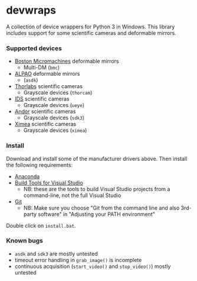 # devwraps

A collection of device wrappers for Python 3 in Windows. This library includes
support for some scientific cameras and deformable mirrors.

### Supported devices
* [Boston Micromachines](http://www.bostonmicromachines.com/) deformable mirrors
  - Multi-DM (`bmc`)
* [ALPAO](https://www.alpao.com/) deformable mirrors
  - (`asdk`)
* [Thorlabs](https://www.thorlabs.com/software_pages/ViewSoftwarePage.cfm?Code=ThorCam) scientific cameras
  - Grayscale devices (`thorcam`)
* [IDS](https://en.ids-imaging.com/) scientific cameras
  - Grayscale devices (`ueye`)
* [Andor](http://www.andor.com/scientific-software/software-development-kit) scientific cameras
  - Grayscale devices (`sdk3`)
* [Ximea](https://www.ximea.com/) scientific cameras
  - Grayscale devices (`ximea`)

### Install
Download and install some of the manufacturer drivers above. Then install the
following requirements:
* [Anaconda](https://www.anaconda.com/download)
* [Build Tools for Visual Studio](https://www.visualstudio.com/downloads/#build-tools-for-visual-studio-2017)
	- NB: these are the tools to build Visual Studio projects from a command-line, not the full Visual Studio
* [Git](https://git-scm.com/download/win)
	- NB: Make sure you choose "Git from the command line and also 3rd-party software" in "Adjusting your PATH environment"

Double click on `install.bat`.

### Known bugs
* `asdk` and `sdk3` are mostly untested
* timeout error handling in `grab_image()` is incomplete
* continuous acquisition (`start_video()` and `stop_video()`) mostly untested
